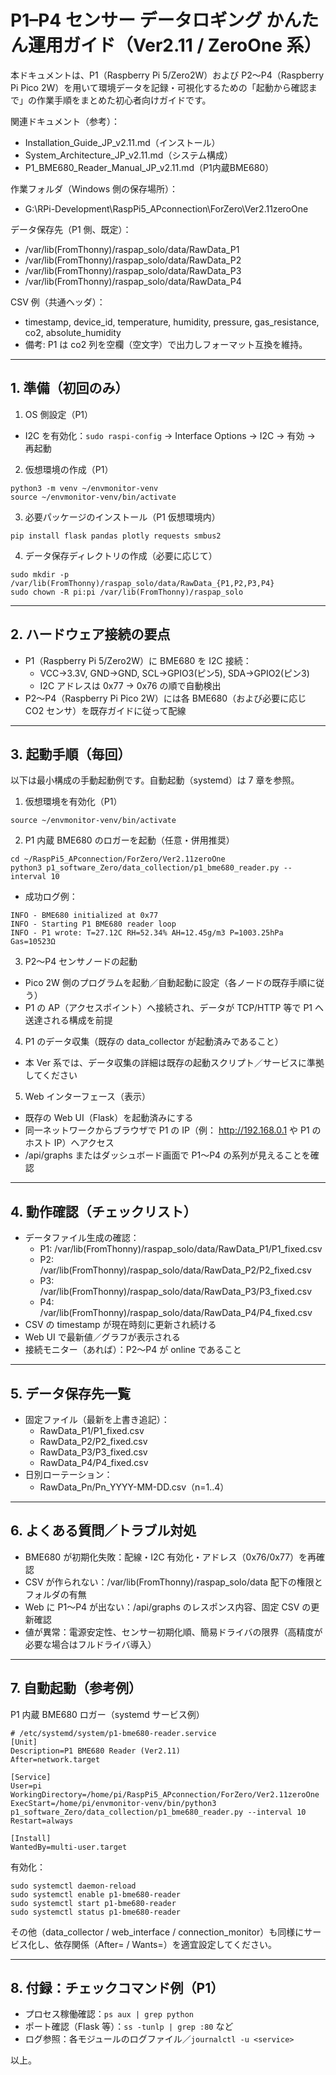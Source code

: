 # P1–P4 センサー データロギング かんたん運用ガイド（Ver2.11 / ZeroOne 系）

本ドキュメントは、P1（Raspberry Pi 5/Zero2W）および P2〜P4（Raspberry Pi Pico 2W）を用いて環境データを記録・可視化するための「起動から確認まで」の作業手順をまとめた初心者向けガイドです。

関連ドキュメント（参考）：
- Installation_Guide_JP_v2.11.md（インストール）
- System_Architecture_JP_v2.11.md（システム構成）
- P1_BME680_Reader_Manual_JP_v2.11.md（P1内蔵BME680）

作業フォルダ（Windows 側の保存場所）：
- G:\RPi-Development\RaspPi5_APconnection\ForZero\Ver2.11zeroOne

データ保存先（P1 側、既定）：
- /var/lib(FromThonny)/raspap_solo/data/RawData_P1
- /var/lib(FromThonny)/raspap_solo/data/RawData_P2
- /var/lib(FromThonny)/raspap_solo/data/RawData_P3
- /var/lib(FromThonny)/raspap_solo/data/RawData_P4

CSV 例（共通ヘッダ）：
- timestamp, device_id, temperature, humidity, pressure, gas_resistance, co2, absolute_humidity
- 備考: P1 は co2 列を空欄（空文字）で出力しフォーマット互換を維持。

---

## 1. 準備（初回のみ）
1) OS 側設定（P1）
- I2C を有効化：`sudo raspi-config` → Interface Options → I2C → 有効 → 再起動

2) 仮想環境の作成（P1）
```
python3 -m venv ~/envmonitor-venv
source ~/envmonitor-venv/bin/activate
```

3) 必要パッケージのインストール（P1 仮想環境内）
```
pip install flask pandas plotly requests smbus2
```

4) データ保存ディレクトリの作成（必要に応じて）
```
sudo mkdir -p /var/lib(FromThonny)/raspap_solo/data/RawData_{P1,P2,P3,P4}
sudo chown -R pi:pi /var/lib(FromThonny)/raspap_solo
```

---

## 2. ハードウェア接続の要点
- P1（Raspberry Pi 5/Zero2W）に BME680 を I2C 接続：
  - VCC→3.3V, GND→GND, SCL→GPIO3(ピン5), SDA→GPIO2(ピン3)
  - I2C アドレスは 0x77 → 0x76 の順で自動検出
- P2〜P4（Raspberry Pi Pico 2W）には各 BME680（および必要に応じ CO2 センサ）を既存ガイドに従って配線

---

## 3. 起動手順（毎回）
以下は最小構成の手動起動例です。自動起動（systemd）は 7 章を参照。

1) 仮想環境を有効化（P1）
```
source ~/envmonitor-venv/bin/activate
```

2) P1 内蔵 BME680 のロガーを起動（任意・併用推奨）
```
cd ~/RaspPi5_APconnection/ForZero/Ver2.11zeroOne
python3 p1_software_Zero/data_collection/p1_bme680_reader.py --interval 10
```
- 成功ログ例：
```
INFO - BME680 initialized at 0x77
INFO - Starting P1 BME680 reader loop
INFO - P1 wrote: T=27.12C RH=52.34% AH=12.45g/m3 P=1003.25hPa Gas=10523Ω
```

3) P2〜P4 センサノードの起動
- Pico 2W 側のプログラムを起動／自動起動に設定（各ノードの既存手順に従う）
- P1 の AP（アクセスポイント）へ接続され、データが TCP/HTTP 等で P1 へ送達される構成を前提

4) P1 のデータ収集（既存の data_collector が起動済みであること）
- 本 Ver 系では、データ収集の詳細は既存の起動スクリプト／サービスに準拠してください

5) Web インターフェース（表示）
- 既存の Web UI（Flask）を起動済みにする
- 同一ネットワークからブラウザで P1 の IP（例： http://192.168.0.1 や P1 のホスト IP）へアクセス
- /api/graphs またはダッシュボード画面で P1〜P4 の系列が見えることを確認

---

## 4. 動作確認（チェックリスト）
- データファイル生成の確認：
  - P1: /var/lib(FromThonny)/raspap_solo/data/RawData_P1/P1_fixed.csv
  - P2: /var/lib(FromThonny)/raspap_solo/data/RawData_P2/P2_fixed.csv
  - P3: /var/lib(FromThonny)/raspap_solo/data/RawData_P3/P3_fixed.csv
  - P4: /var/lib(FromThonny)/raspap_solo/data/RawData_P4/P4_fixed.csv
- CSV の timestamp が現在時刻に更新され続ける
- Web UI で最新値／グラフが表示される
- 接続モニター（あれば）：P2〜P4 が online であること

---

## 5. データ保存先一覧
- 固定ファイル（最新を上書き追記）：
  - RawData_P1/P1_fixed.csv
  - RawData_P2/P2_fixed.csv
  - RawData_P3/P3_fixed.csv
  - RawData_P4/P4_fixed.csv
- 日別ローテーション：
  - RawData_Pn/Pn_YYYY-MM-DD.csv（n=1..4）

---

## 6. よくある質問／トラブル対処
- BME680 が初期化失敗：配線・I2C 有効化・アドレス（0x76/0x77）を再確認
- CSV が作られない：/var/lib(FromThonny)/raspap_solo/data 配下の権限とフォルダの有無
- Web に P1〜P4 が出ない：/api/graphs のレスポンス内容、固定 CSV の更新確認
- 値が異常：電源安定性、センサー初期化順、簡易ドライバの限界（高精度が必要な場合はフルドライバ導入）

---

## 7. 自動起動（参考例）
P1 内蔵 BME680 ロガー（systemd サービス例）
```
# /etc/systemd/system/p1-bme680-reader.service
[Unit]
Description=P1 BME680 Reader (Ver2.11)
After=network.target

[Service]
User=pi
WorkingDirectory=/home/pi/RaspPi5_APconnection/ForZero/Ver2.11zeroOne
ExecStart=/home/pi/envmonitor-venv/bin/python3 p1_software_Zero/data_collection/p1_bme680_reader.py --interval 10
Restart=always

[Install]
WantedBy=multi-user.target
```
有効化：
```
sudo systemctl daemon-reload
sudo systemctl enable p1-bme680-reader
sudo systemctl start p1-bme680-reader
sudo systemctl status p1-bme680-reader
```

その他（data_collector / web_interface / connection_monitor）も同様にサービス化し、依存関係（After= / Wants=）を適宜設定してください。

---

## 8. 付録：チェックコマンド例（P1）
- プロセス稼働確認：`ps aux | grep python`
- ポート確認（Flask 等）：`ss -tunlp | grep :80` など
- ログ参照：各モジュールのログファイル／`journalctl -u <service>`

以上。